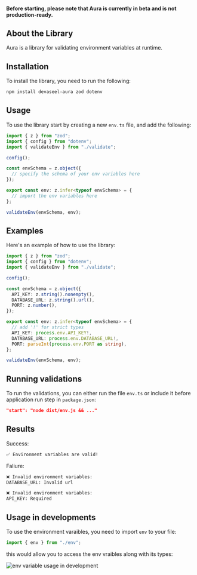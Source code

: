 #### Before starting, please note that Aura is currently in beta and is not production-ready.

## About the Library

Aura is a library for validating environment variables at runtime.

## Installation

To install the library, you need to run the following:

```bash
npm install devaseel-aura zod dotenv
```

## Usage

To use the library start by creating a new `env.ts` file, and add the following:

```ts
import { z } from "zod";
import { config } from "dotenv";
import { validateEnv } from "./validate";

config();

const envSchema = z.object({
  // specify the schema of your env variables here
});

export const env: z.infer<typeof envSchema> = {
  // import the env variables here
};

validateEnv(envSchema, env);
```

## Examples

Here's an example of how to use the library:

```ts
import { z } from "zod";
import { config } from "dotenv";
import { validateEnv } from "./validate";

config();

const envSchema = z.object({
  API_KEY: z.string().nonempty(),
  DATABASE_URL: z.string().url(),
  PORT: z.number(),
});

export const env: z.infer<typeof envSchema> = {
  // add '!' for strict types
  API_KEY: process.env.API_KEY!,
  DATABASE_URL: process.env.DATABASE_URL!,
  PORT: parseInt(process.env.PORT as string),
};

validateEnv(envSchema, env);
```

## Running validations

To run the validations, you can either run the file `env.ts` or include it before application run step in `package.json`:

```json
"start": "node dist/env.js && ..."
```

## Results

Success:

```bash
✅ Environment variables are valid!
```

Faliure:

```bash
❌ Invalid environment variables:
DATABASE_URL: Invalid url
```

```bash
❌ Invalid environment variables:
API_KEY: Required
```

## Usage in developments

To use the environment varaibles, you need to import `env` to your file:

```ts
import { env } from "./env";
```

this would allow you to access the env vraibles along with its types:

![env variable usage in development](https://i.ibb.co/n0VZfgs/Screenshot-2023-05-25-at-11-32-06-AM.png)
